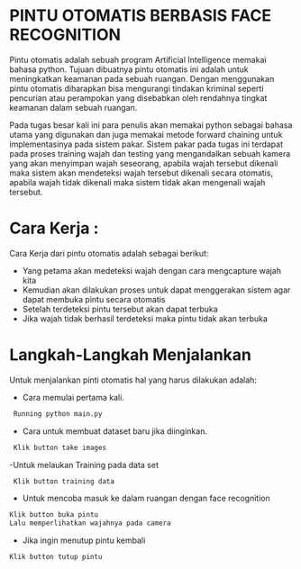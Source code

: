 # PINTU OTOMATIS BERBASIS FACE RECOGNITION

Pintu otomatis adalah sebuah program Artificial Intelligence
memakai bahasa python. Tujuan dibuatnya pintu otomatis ini
adalah untuk meningkatkan keamanan pada sebuah ruangan. 
Dengan menggunakan pintu otomatis diharapkan bisa mengurangi 
tindakan kriminal seperti pencurian atau perampokan yang disebabkan oleh 
rendahnya tingkat keamanan dalam sebuah ruangan.

Pada tugas besar kali ini para penulis akan memakai python sebagai bahasa
utama yang digunakan dan juga memakai metode forward chaining untuk
implementasinya pada sistem pakar. Sistem pakar pada tugas ini terdapat pada
proses training wajah dan testing yang mengandalkan sebuah kamera yang akan
menyimpan wajah seseorang, apabila wajah tersebut dikenali maka sistem akan
mendeteksi wajah tersebut dikenali secara otomatis, apabila wajah tidak dikenali
maka sistem tidak akan mengenali wajah tersebut.  

# Cara Kerja :
Cara Kerja dari pintu otomatis adalah sebagai berikut:
- Yang petama akan medeteksi wajah dengan cara mengcapture wajah kita  
- Kemudian akan dilakukan proses untuk dapat menggerakan sistem agar dapat membuka pintu secara otomatis 
- Setelah terdeteksi pintu tersebut akan dapat terbuka 
- Jika wajah tidak berhasil terdeteksi maka pintu tidak akan terbuka 

# Langkah-Langkah Menjalankan
Untuk menjalankan pinti otomatis hal yang harus dilakukan adalah:
- Cara memulai pertama kali. 
```sh
 Running python main.py
```
- Cara untuk membuat dataset baru jika diinginkan.
```sh
 Klik button take images
```
-Untuk melaukan Training pada data set 
```sh
 Klik button training data 
```
- Untuk mencoba masuk ke dalam ruangan dengan face recognition 
```sh
Klik button buka pintu 
Lalu memperlihatkan wajahnya pada camera 
```
- Jika ingin menutup pintu kembali 
```sh
Klik button tutup pintu  
```
